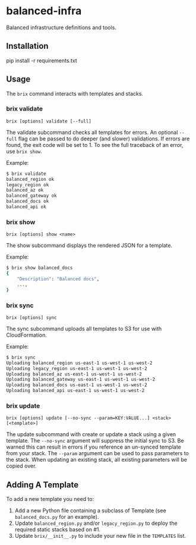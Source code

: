 # balanced-infra

Balanced infrastructure definitions and tools.

## Installation

pip install -r requirements.txt

## Usage

The `brix` command interacts with templates and stacks.

### brix validate

`brix [options] validate [--full]`

The validate subcommand checks all templates for errors. An optional `--full`
flag can be passed to do deeper (and slower) validations. If errors are found,
the exit code will be set to 1. To see the full traceback of an error, use
`brix show`.

Example:

```bash
$ brix validate
balanced_region ok
legacy_region ok
balanced_az ok
balanced_gateway ok
balanced_docs ok
balanced_api ok
```

### brix show

`brix [options] show <name>`

The show subcommand displays the rendered JSON for a template.

Example:

```bash
$ brix show balanced_docs
{
    "Description": "Balanced docs",
    ...,
}
```

### brix sync

`brix [options] sync`

The sync subcommand uploads all templates to S3 for use with CloudFormation.

Example:

```bash
$ brix sync
Uploading balanced_region us-east-1 us-west-1 us-west-2
Uploading legacy_region us-east-1 us-west-1 us-west-2
Uploading balanced_az us-east-1 us-west-1 us-west-2
Uploading balanced_gateway us-east-1 us-west-1 us-west-2
Uploading balanced_docs us-east-1 us-west-1 us-west-2
Uploading balanced_api us-east-1 us-west-1 us-west-2
```

### brix update

`brix [options] update [--no-sync --param=KEY:VALUE...] <stack> [<template>]`

The update subcommand with create or update a stack using a given template. The
`--no-sync` argument will suppress the initial sync to S3. Be warned this can
result in errors if you reference an un-synced template from your stack. The
`--param` argument can be used to pass parameters to the stack. When updating an
existing stack, all existing parameters will be copied over.

Adding A Template
-----------------

To add a new template you need to:
1. Add a new Python file containing a subclass of Template (see `balanced_docs.py` for an example).
2. Update `balanced_region.py` and/or `legacy_region.py` to deploy the required static stacks based on #1.
3. Update `brix/__init__.py` to include your new file in the `TEMPLATES` list.
